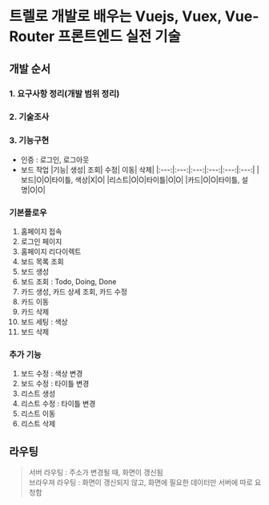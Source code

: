 # 트렐로 개발로 배우는 Vuejs, Vuex, Vue-Router 프론트엔드 실전 기술

## 개발 순서
### 1. 요구사항 정리(개발 범위 정리)
### 2. 기술조사
### 3. 기능구현
* 인증 : 로그인, 로그아웃
* 보드 작업
    |기능| 생성| 조회| 수정| 이동| 삭제|
    |:---:|:---:|:---:|:---:|:---:|:---:|
    |보드|O|O|타이틀, 색상|X|O|
    |리스트|O|O|타이틀|O|O|
    |카드|O|O|타이틀, 설명|O|O|
        
### 기본플로우
1. 홈페이지 접속
2. 로그인 페이지
3. 홈페이지 리다이렉트
4. 보드 목록 조회
5. 보드 생성
6. 보드 조회 : Todo, Doing, Done
7. 카드 생성, 카드 상세 조회, 카드 수정
8. 카드 이동
9. 카드 삭제
10. 보드 세팅 : 색상
11. 보드 삭제

### 추가 기능
1. 보드 수정 : 색상 변경
2. 보드 수정 : 타이틀 변경
3. 리스트 생성
4. 리스트 수정 : 타이틀 변경
5. 리스트 이동
6. 리스트 삭제

## 라우팅
> 서버 라우팅 : 주소가 변경될 때, 화면이 갱신됨  
> 브라우져 라우팅 : 화면이 갱신되지 않고, 화면에 필요한 데이터만 서버에 따로 요청함
